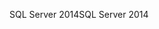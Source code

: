 <span data-ttu-id="cf1ef-101">SQL Server 2014</span><span class="sxs-lookup"><span data-stu-id="cf1ef-101">SQL Server 2014</span></span>